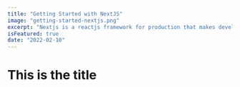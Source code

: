 ```yaml
---
title: "Getting Started with NextJS"
image: "getting-started-nextjs.png"
excerpt: "Nextjs is a reactjs framework for production that makes developing full stack react app super easy!"
isFeatured: true
date: "2022-02-10"
---
```


# This is the title
